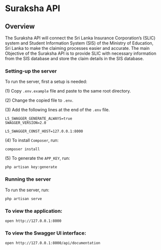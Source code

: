 # Suraksha API


## Overview
The Suraksha API will connect the Sri Lanka Insurance Corporation’s (SLIC) system and Student Information System (SIS) of the Ministry of Education, Sri Lanka to make the claiming processes easier and accurate. The main Objective of the Suraksha API is to provide SLIC with necessary information from the SIS database and store the claim details in the SIS database.


### Setting-up the server
To run the server, first a setup is needed:

(1) Copy `.env.example` file and paste to the same root directory.

(2) Change the copied file to `.env`.

(3) Add the following lines at the end of the `.env` file.

```
L5_SWAGGER_GENERATE_ALWAYS=true
SWAGGER_VERSION=2.0

L5_SWAGGER_CONST_HOST=127.0.0.1:8000
```

(4) To install `Composer`, run:

```
composer install
```

(5) To generate the `APP_KEY`, run:

```
php artisan key:generate
```


### Running the server
To run the server, run:

```
php artisan serve
```


### To view the application:

```
open http://127.0.0.1:8000
```


### To view the Swagger UI interface:

```
open http://127.0.0.1:8000/api/documentation
```